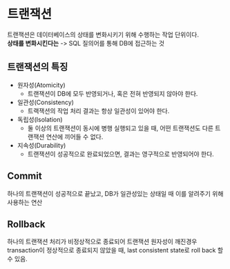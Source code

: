 # 트랜잭션
트랜잭션은 데이터베이스의 상태를 변화시키기 위해 수행하는 작업 단위이다.  
**상태를 변화시킨다는** -> SQL 질의어를 통해 DB에 접근하는 것

## 트랜잭션의 특징
- 원자성(Atomicity)
    - 트랜잭션이 DB에 모두 반영되거나, 혹은 전혀 반영되지 않아야 한다.
- 일관성(Consistency)
    - 트랙잭션의 작업 처리 결과는 항상 일관성이 있어야 한다.
- 독립성(Isolation)
    - 둘 이상의 트랜잭션이 동시에 병행 실행되고 있을 때, 어떤 트랜잭션도 다른 트랜잭션 연산에 끼어들 수 없다.
- 지속성(Durability)
    - 트랜잭션이 성공적으로 완료되었으면, 결과는 영구적으로 반영되어야 한다.

## Commit
하나의 트랜잭션이 성공적으로 끝났고, DB가 일관성있는 상태일 때 이를 알려주기 위해 사용하는 연산

## Rollback
하나의 트랜잭션 처리가 비정상적으로 종료되어 트랜잭션 원자성이 깨진경우 transaction이 정상적으로 종료되지 않았을 때, last consistent state로 roll back 할 수 있음.